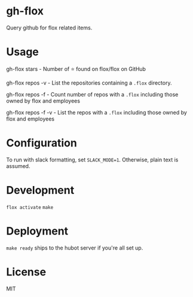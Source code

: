 # gh-flox

Query github for flox related items.

# Usage

gh-flox stars - Number of :star: found on flox/flox on GitHub

gh-flox repos -v - List the repositories containing a `.flox` directory.

gh-flox repos -f - Count number of repos with a `.flox` including those owned by flox and employees

gh-flox repos -f -v - List the repos with a `.flox` including those owned by flox and employees

# Configuration

To run with slack formatting, set `SLACK_MODE=1`. Otherwise, plain text is assumed.

# Development

`flox activate`
`make`

# Deployment

`make ready` ships to the hubot server if you're all set up. 

# License
MIT
